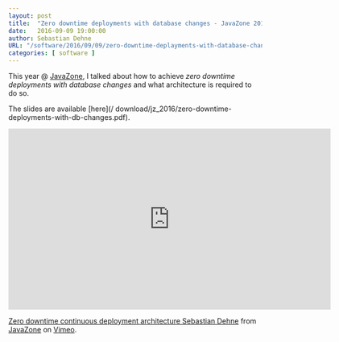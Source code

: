 ```yaml
---
layout: post
title:  "Zero downtime deployments with database changes - JavaZone 2016"
date:   2016-09-09 19:00:00
author: Sebastian Dehne
URL: "/software/2016/09/09/zero-downtime-deplayments-with-database-changes.html"
categories: [ software ]
---
```


This year @ [JavaZone](http://2016.javazone.no/), I talked about how to achieve 
*zero downtime deployments with database changes* and what architecture is required to do so.
 
The slides are available [here](/
download/jz_2016/zero-downtime-deployments-with-db-changes.pdf).

<iframe src="https://player.vimeo.com/video/181905277" width="640" height="360" frameborder="0" webkitallowfullscreen mozallowfullscreen allowfullscreen></iframe> <p><a href="https://vimeo.com/181905277">Zero downtime continuous deployment architecture Sebastian Dehne</a> from <a href="https://vimeo.com/javazone">JavaZone</a> on <a href="https://vimeo.com">Vimeo</a>.</p>
